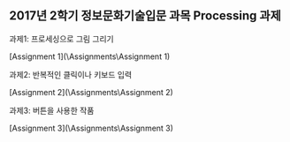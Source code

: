 ## 2017년 2학기 정보문화기술입문 과목 Processing 과제

과제1: 프로세싱으로 그림 그리기

[Assignment 1](\Assignments\Assignment 1)

과제2: 반복적인 클릭이나 키보드 입력

[Assignment 2](\Assignments\Assignment 2)

과제3: 버튼을 사용한 작품

[Assignment 3](\Assignments\Assignment 3)
